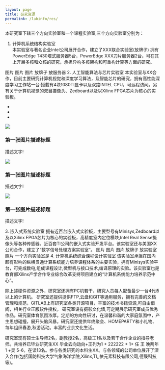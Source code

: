 ```yaml
---
layout: page
title: 研究资源
permalink: /labinfo/res/
---
```

本研究室下辖三个方向实验室和一个课程实验室,三个方向实验室分别为：   
1. 计算机系统结构实验室             
本实验室与著名企业Intel公司展开合作，建立了XXX联合实验室(放牌子)  拥有PowerEdge T430塔式服务器5台，PowerEdge XXX刀片服务器2台，可在其上开展多核和众核的研究，承担异构多核架构和可重构计算等方面的研究。

图片  图片 图片  放牌子  放服务器
2. 人工智能算法与芯片实验室
本实验室与XX合作，目前主要研究计算机视觉和深度学习算法，及智能芯片的研究，拥有高性能深度学习工作站一台:搭载有4块1080TI显卡以及双路INTEL CPU，可远程访问。另有关于计算机视觉的双目摄像头、Zedboard以及以Xilinx FPGA芯片为核心的实验板。
<div id="demo" class="carousel slide" data-ride="carousel">
 
  <!-- 指示符 -->
  <ul class="carousel-indicators">
    <li data-target="#demo" data-slide-to="0" class="active"></li>
    <li data-target="#demo" data-slide-to="1"></li>
    <li data-target="#demo" data-slide-to="2"></li>
  </ul>
 
  <!-- 轮播图片 -->
  <div class="carousel-inner">
    <div class="carousel-item active">
      <img src="https://static.runoob.com/images/mix/img_fjords_wide.jpg">
      <div class="carousel-caption">
    <h3>第一张图片描述标题</h3>
    <p>描述文字!</p>
  </div>
    </div>
    <div class="carousel-item">
      <img src="https://static.runoob.com/images/mix/img_nature_wide.jpg">
      <div class="carousel-caption">
    <h3>第一张图片描述标题</h3>
    <p>描述文字!</p>
  </div>
    </div>
    <div class="carousel-item">
      <img src="https://static.runoob.com/images/mix/img_mountains_wide.jpg">
      <div class="carousel-caption">
    <h3>第一张图片描述标题</h3>
    <p>描述文字!</p>
  </div>
    </div>
  </div>
 
  <!-- 左右切换按钮 -->
  <a class="carousel-control-prev" href="#demo" data-slide="prev">
    <span class="carousel-control-prev-icon"></span>
  </a>
  <a class="carousel-control-next" href="#demo" data-slide="next">
    <span class="carousel-control-next-icon"></span>
  </a>
 
</div>
3. 嵌入式系统实验室
拥有近百台嵌入式实验板，主要型号有Minisys,Zedboard以及以Xilinx FPGA芯片为核心的实验板，高精度室内定位模块,Intel Real Sense摄像头等各种传感器。近百套TI公司的嵌入式实验开发平台。该实验室还与美国XX公司合作，建立了“数字信号处理方案实验室”。
图片  图片 图片  放牌子  放实验室照片
一个方向实验室是
4. 计算机系统综合课程设计实验室
该实验室承担在国内颇有影响的纵横贯通计算系统能力培养课程体系的主要实验，拥有Minisys实验平台，可完成数电,组成课程设计,微型机与接口技术,编译原理的实验。该实验室也是教育部Xilinx产学合作专业综合改革支持项目建立的“计算机系统能力培养示范中心”。

除上述硬件资源之外，研究室还拥有PC机若干，研究人员每人配备最少一台4代i5以上的计算机。
研究室还提供提供FTP,云盘和GIT等通用服务，拥有完善的文档管理和规范，GITLAB上有研究室各类开源项目，丰富的技术书籍资源,可自由借阅，相关行业正版软件授权。
研究室设有摄影文化墙,可定期展示研究室成员优秀作品。研究室体育氛围浓厚。定期的方向性研讨，在温馨和谐的大家庭氛围中，产生思想碰撞，展开头脑风暴。研究室还提供年终聚会、HOMEPARTY和小礼物、每年组织春游,秋游活动。丰富的业余文化生活。

研究室现有硕士生导师2名，副教授2名，高级工1名以及若干合作企业的指导老师。共培养已毕业研究生XX 毕业去向动向+王列为1 + 222222 + 1+ 任 王 晚两年 1 +吴 5-6，在读13名。参与各类研究的本科生XX。与各领域的公司单位展开了深入合作(包括国防科技大学气象海洋学院,Xilinx,TI,,依元素科技有限公司,德晟科技等)。



<!-- 新 Bootstrap4 核心 CSS 文件 -->
<link rel="stylesheet" href="https://cdn.bootcss.com/bootstrap/4.0.0-beta/css/bootstrap.min.css">
 
<!-- jQuery文件。务必在bootstrap.min.js 之前引入 -->
<script src="https://cdn.bootcss.com/jquery/3.2.1/jquery.min.js"></script>
 
<!-- popper.min.js 用于弹窗、提示、下拉菜单 -->
<script src="https://cdn.bootcss.com/popper.js/1.12.5/umd/popper.min.js"></script>
 
<!-- 最新的 Bootstrap4 核心 JavaScript 文件 -->
<script src="https://cdn.bootcss.com/bootstrap/4.0.0-beta/js/bootstrap.min.js"></script>
